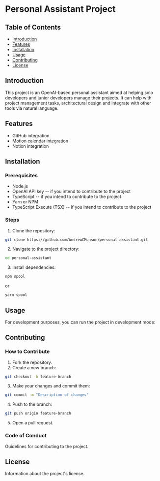 # Personal Assistant Project

## Table of Contents
- [Introduction](#introduction)
- [Features](#features)
- [Installation](#installation)
- [Usage](#usage)
- [Contributing](#contributing)
- [License](#license)

## Introduction
This project is an OpenAI-based personal assistant aimed at helping solo developers and junior developers manage their projects. It can help with project management tasks, architectural design and integrate with other tools via natural language.

## Features
- GitHub integration
- Motion calendar integration
- Notion integration

## Installation
### Prerequisites
- Node.js
- OpenAI API key -- if you intend to contribute to the project
- TypeScript -- if you intend to contribute to the project
- Yarn or NPM
- TypeScript Execute (TSX) -- if you intend to contribute to the project


### Steps
1. Clone the repository:
  ```bash
  git clone https://github.com/AndrewCMonson/personal-assistant.git
  ```
2. Navigate to the project directory:
  ```bash
  cd personal-assistant
  ```
3. Install dependencies:
  ```bash
  npm spool
  ```
  or
  ```bash
  yarn spool
  ```

## Usage
For development purposes, you can run the project in development mode:


## Contributing
### How to Contribute
1. Fork the repository.
2. Create a new branch:
  ```bash
  git checkout -b feature-branch
  ```
3. Make your changes and commit them:
  ```bash
  git commit -m "Description of changes"
  ```
4. Push to the branch:
  ```bash
  git push origin feature-branch
  ```
5. Open a pull request.

### Code of Conduct
Guidelines for contributing to the project.

## License
Information about the project's license.